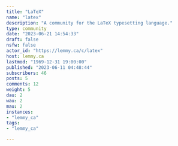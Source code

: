 ```yaml
---
title: "LaTeX" 
name: "latex"
description: "A community for the LaTeX typesetting language."
type: community
date: "2023-06-21 14:54:33"
draft: false
nsfw: false
actor_id: "https://lemmy.ca/c/latex"
host: lemmy.ca
lastmod: "1969-12-31 19:00:00"
published: "2023-06-11 04:48:44"
subscribers: 46
posts: 5
comments: 12
weight: 5
dau: 2
wau: 2
mau: 2
instances:
- "lemmy_ca"
tags: 
- "lemmy_ca"

---
```

